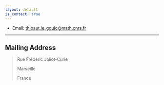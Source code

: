 ```yaml
---
layout: default
is_contact: true
---
```


* Email: [thibaut.le_gouic@math.cnrs.fr](mailto:thibaut.le_gouic+web@math.cnrs.fr)

---

## Mailing Address

> Rue Frédéric Joliot-Curie
>
> Marseille
>
> France

